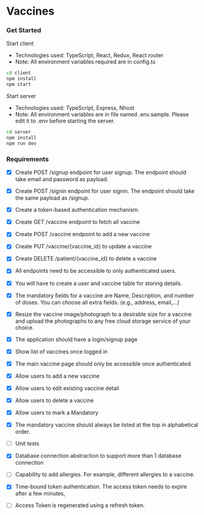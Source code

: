 # Vaccines
### Get Started
Start client
- Technologies used: TypeScript, React, Redux, React router
- Note: All environment variables required are in config.ts

```bash
cd client
npm install
npm start
```

Start server
- Technologies used: TypeScript, Express, Nhost
- Note: All environment variables are in file named .env.sample. Please edit it to .env before starting the server.

```bash
cd server
npm install
npm run dev
```
### Requirements
- [x] Create POST /signup endpoint for user signup. The endpoint should take email and
password as payload.
- [x] Create POST /signin endpoint for user signin. The endpoint should take the same
payload as /signup.
- [x] Create a token-based authentication mechanism.
- [x] Create GET /vaccine endpoint to fetch all vaccine
- [x] Create POST /vaccine endpoint to add a new vaccine
- [x] Create PUT /vaccine/{vaccine_id} to update a vaccine
- [x] Create DELETE /patient/{vaccine_id} to delete a vaccine
- [x] All endpoints need to be accessible to only authenticated users.
- [x] You will have to create a user and vaccine table for storing details.
- [x] The mandatory fields for a vaccine are Name, Description, and number of doses. You
can choose all extra fields. (e.g., address, email,...)
- [x] Resize the vaccine image/photograph to a desirable size for a vaccine and upload the
photographs to any free cloud storage service of your choice.
- [x] The application should have a login/signup page
- [x] Show list of vaccines once logged in
- [x] The main vaccine page should only be accessible once authenticated
- [x] Allow users to add a new vaccine
- [x] Allow users to edit existing vaccine detail
- [x] Allow users to delete a vaccine
- [x] Allow users to mark a Mandatory
- [x] The mandatory vaccine should always be listed at the top in alphabetical order.
- [ ] Unit tests
- [x] Database connection abstraction to support more than 1 database connection
- [ ] Capability to add allergies. For example, different allergies to a vaccine.
- [x] Time-bound token authentication. The access token needs to expire after a few minutes,
- [ ] Access Token is regenerated using a refresh token.



